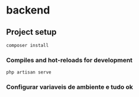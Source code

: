 # backend

## Project setup
```
composer install
```

### Compiles and hot-reloads for development
```
php artisan serve
```

### Configurar variaveis de ambiente e tudo ok 